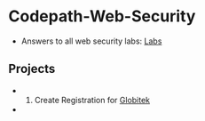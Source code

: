 # Codepath-Web-Security


* Answers to all web security labs: [Labs](https://github.com/sammanthp007/Web-Securities-Labs)

## Projects
* 1. Create Registration for [Globitek](https://github.com/sammanthp007/Globitek-CMS)
* 
